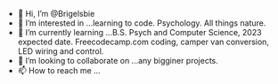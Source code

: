 - 👋 Hi, I’m @Brigelsbie
- 👀 I’m interested in ...learning to code. Psychology. All things nature.
- 🌱 I’m currently learning ...B.S. Psych and Computer Science, 2023 expected date. Freecodecamp.com coding, camper van conversion, LED wiring and control. 
- 💞️ I’m looking to collaborate on ...any bigginer projects.
- 📫 How to reach me ...

<!---
Brigelsbie/Brigelsbie is a ✨ special ✨ repository because its `README.md` (this file) appears on your GitHub profile.
You can click the Preview link to take a look at your changes.
--->
